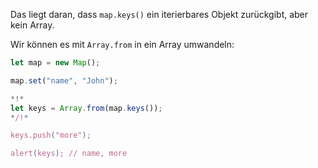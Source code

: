 Das liegt daran, dass `map.keys()` ein iterierbares Objekt zurückgibt, aber kein Array.

Wir können es mit `Array.from` in ein Array umwandeln:


```js run
let map = new Map();

map.set("name", "John");

*!*
let keys = Array.from(map.keys());
*/!*

keys.push("more");

alert(keys); // name, more
```
